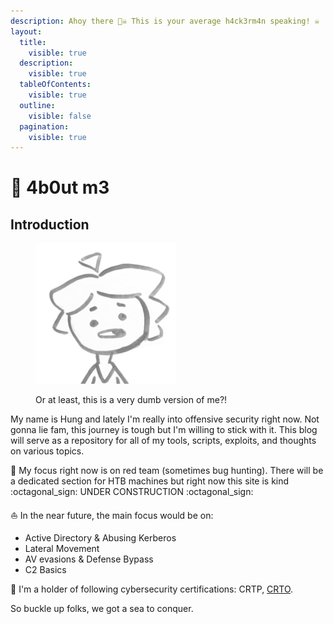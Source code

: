 ```yaml
---
description: Ahoy there 🏴‍☠️ This is your average h4ck3rm4n speaking! ☠️
layout:
  title:
    visible: true
  description:
    visible: true
  tableOfContents:
    visible: true
  outline:
    visible: false
  pagination:
    visible: true
---
```


# 🔺 4b0ut m3

## Introduction

<figure><img src=".gitbook/assets/Untitled design (1).png" alt="" width="225"><figcaption><p>Or at least, this is a very dumb version of me?!</p></figcaption></figure>

My name is Hung and lately I'm really into offensive security right now. Not gonna lie fam, this journey is tough but I'm willing to stick with it. This blog will serve as a repository for all of my tools, scripts, exploits, and thoughts on various topics.

🔴 My focus right now is on red team (sometimes bug hunting). There will be a dedicated section for HTB machines but right now this site is kind :octagonal\_sign: UNDER CONSTRUCTION :octagonal\_sign:

:sailboat: In the near future, the main focus would be on:

* Active Directory & Abusing Kerberos
* Lateral Movement
* AV evasions & Defense Bypass
* C2 Basics

📜 I'm a holder of following cybersecurity certifications: CRTP, [CRTO](https://api.eu.badgr.io/public/assertions/1yqGbE8GTeKAgTvDfAr8nA?identity\_\_email=Hung.TQ235593%40sis.hust.edu.vn).

So buckle up folks, we got a sea to conquer.&#x20;
